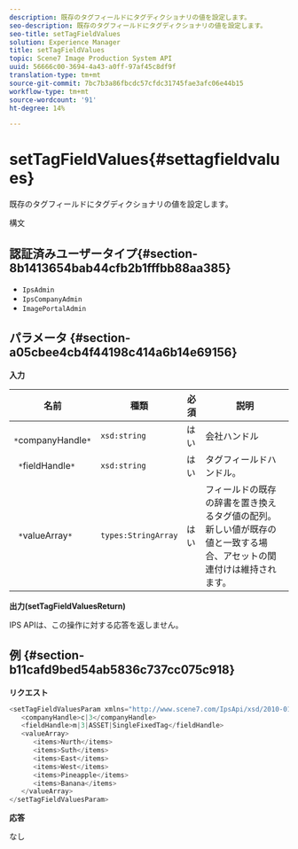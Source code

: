 ```yaml
---
description: 既存のタグフィールドにタグディクショナリの値を設定します。
seo-description: 既存のタグフィールドにタグディクショナリの値を設定します。
seo-title: setTagFieldValues
solution: Experience Manager
title: setTagFieldValues
topic: Scene7 Image Production System API
uuid: 56666c00-3694-4a43-a0ff-97af45c8df9f
translation-type: tm+mt
source-git-commit: 7bc7b3a86fbcdc57cfdc31745fae3afc06e44b15
workflow-type: tm+mt
source-wordcount: '91'
ht-degree: 14%

---
```



# setTagFieldValues{#settagfieldvalues}

既存のタグフィールドにタグディクショナリの値を設定します。

構文

## 認証済みユーザータイプ{#section-8b1413654bab44cfb2b1fffbb88aa385}

* `IpsAdmin`
* `IpsCompanyAdmin`
* `ImagePortalAdmin`

## パラメータ {#section-a05cbee4cb4f44198c414a6b14e69156}

**入力**

| 名前 | 種類 | 必須 | 説明 |
|---|---|---|---|
| ` *`companyHandle`*` | `xsd:string` | はい | 会社ハンドル |
| ` *`fieldHandle`*` | `xsd:string` | はい | タグフィールドハンドル。 |
| ` *`valueArray`*` | `types:StringArray` | はい | フィールドの既存の辞書を置き換えるタグ値の配列。 新しい値が既存の値と一致する場合、アセットの関連付けは維持されます。 |

**出力(setTagFieldValuesReturn)**

IPS APIは、この操作に対する応答を返しません。

## 例 {#section-b11cafd9bed54ab5836c737cc075c918}

**リクエスト**

```java
<setTagFieldValuesParam xmlns="http://www.scene7.com/IpsApi/xsd/2010-01-31">
   <companyHandle>c|3</companyHandle>
   <fieldHandle>m|3|ASSET|SingleFixedTag</fieldHandle>
   <valueArray>
      <items>Nurth</items>
      <items>Suth</items>
      <items>East</items>
      <items>West</items>
      <items>Pineapple</items>
      <items>Banana</items>
   </valueArray>
</setTagFieldValuesParam>
```

**応答**

なし
